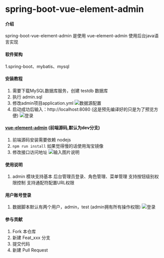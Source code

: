 # spring-boot-vue-element-admin

#### 介绍
spring-boot-vue-element-admin 是使用 vue-element-admin 使用后台java语言实现

#### 软件架构
1.spring-boot、mybatis、mysql

#### 安装教程

1. 需要下载MySQL数据库服务，创建 testdb 数据库
2. 执行 admin.sql 
3. 修改admin项目application.yml
![数据源配置](https://images.gitee.com/uploads/images/2020/0520/093423_ae8028a7_4764922.png "屏幕截图.png")
4. 启动成功后输入：http://localhost:8080  (这是预先编译好的只是为了预览方便)
![登录](https://images.gitee.com/uploads/images/2020/0520/093116_28977fb3_4764922.png "屏幕截图.png")
#### [vue-element-admin](https://gitee.com/liguanfeng/vue-element-admin) (前端源码,默认为dev分支)
1. 前端源码安装需要依赖 nodejs
2. `npm run install`  如果觉得慢的话使用淘宝镜像
3. 修改接口访问地址
![输入图片说明](https://images.gitee.com/uploads/images/2020/0520/094235_656ff355_4764922.png "屏幕截图.png")

#### 使用说明
1.  admin 模块支持基本 后台管理员登录、角色管理、菜单管理 支持按钮级别权限控制 支持通配符配置URL权限

#### 用户账号登录
1. 数据脚本默认有两个用户，admin，test (admin拥有所有操作权限)
![登录](https://images.gitee.com/uploads/images/2020/0520/093116_28977fb3_4764922.png "屏幕截图.png")

#### 参与贡献

1.  Fork 本仓库
2.  新建 Feat_xxx 分支
3.  提交代码
4.  新建 Pull Request


